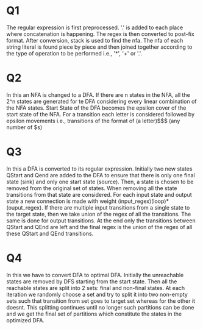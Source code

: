 # Q1

The regular expression is first preprocessed. '.' is added to each place where concatenation is happening. The regex is then converted to post-fix format. After conversion, stack is used to find the nfa. The nfa of each string literal is found piece by piece and then joined together according to the type of operation to be performed i.e., '\*', '+' or '.'.

# Q2

In this an NFA is changed to a DFA. If there are n states in the NFA, all the 2^n states are generated for te DFA considering every linear combination of the NFA states. Start State of the DFA becomes the epsilon cover of the start state of the NFA. For a transition each letter is considered followed by epsilon movements i.e., transitions of the format of (a letter)$$$ (any number of $s)

# Q3

In this a DFA is converted to its regular expression. Initially two new states QStart and Qend are added to the DFA to ensure that there is only one final state (sink) and only one start state (source). Then, a state is chosen to be removed from the original set of states. When removing all the state transitions from that state are considered. For each input state and output state a new connection is made with weight (input_regex)(loop)\*(ouput_regex). If there are multiple input transitions from a single state to the target state, then we take union of the regex of all the transitions. The same is done for output transitions. At the end only the transitions between QStart and QEnd are left and the final regex is the union of the regex of all these QStart and QEnd transitions.

# Q4

In this we have to convert DFA to optimal DFA. Initially the unreachable states are removed by DFS starting from the start state. Then all the reachable states are split into 2 sets: final and non-final states. At each iteration we randomly choose a set and try to split it into two non-empty sets such that transition from set goes to target set whereas for the other it doesnt. This splitting continues until no longer such partitions can be done and we get the final set of partitions which constitute the states in the optimized DFA.
